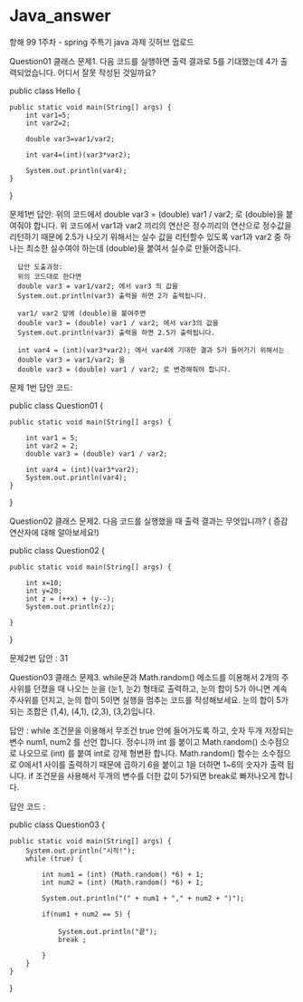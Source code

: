 # Java_answer
항해 99 1주차 - spring 주특기 java 과제 깃허브 업로드

Question01 클래스
문제1. 다음 코드를 실행하면 출력 결과로 5를 기대했는데 4가 출력되었습니다. 어디서 잘못 작성된 것일까요?


public class Hello {

    public static void main(String[] args) {
        int var1=5;
        int var2=2;
        
        double var3=var1/var2;
        
        int var4=(int)(var3*var2);
        
        System.out.println(var4);
    }
}

문제1번 답안: 위의 코드에서 
      double var3 = (double) var1 / var2; 로 (double)을 붙여줘야 합니다. 위 코드에서 var1과 var2 끼리의 연산은 정수끼리의 연산으로 정수값을 리턴하기 때문에 
      2.5가 나오기 위해서는 실수 값을 리턴할수 있도록 var1과 var2 중 하나는 최소한 실수여야 하는데 (double)을 붙여서 실수로 만들어줍니다.
      
     
      답안 도출과정: 
      위의 코드대로 한다면
      double var3 = var1/var2; 에서 var3 의 값을 
      System.out.println(var3) 출력을 하면 2가 출력됩니다.
      
      var1/ var2 앞에 (double)을 붙여주면 
      double var3 = (double) var1 / var2; 에서 var3의 값을 
      System.out.println(var3) 출력을 하면 2.5가 출력됩니다. 
      
      int var4 = (int)(var3*var2); 에서 var4에 기대한 결과 5가 들어가기 위해서는 
      double var3 = var1/var2; 을 
      double var3 = (double) var1 / var2; 로 변경해줘야 합니다.
      
      
문제 1번 답안 코드:

public class Question01 {

    public static void main(String[] args) {

        int var1 = 5;
        int var2 = 2;
        double var3 = (double) var1 / var2;

        int var4 = (int)(var3*var2);
        System.out.println(var4);
    }
}
      

Question02 클래스
문제2. 다음 코드를 실행했을 때 출력 결과는 무엇입니까? ( 증감연산자에 대해 알아보세요!)

public class Question02 {

    public static void main(String[] args) {

        int x=10;
        int y=20;
        int z = (++x) + (y--);
        System.out.println(z);

    }
}

문제2번 답안 : 31

Question03 클래스
문제3. while문과 Math.random() 메소드를 이용해서 2개의 주사위를 던졌을 때
나오는 눈을 (눈1, 눈2) 형태로 출력하고, 
눈의 합이 5가 아니면 계속 주사위를 던지고, 
눈의 합이 5이면 실행을 멈추는 코드를 작성해보세요.
눈의 합이 5가 되는 조합은 (1,4), (4,1), (2,3), (3,2)입니다.

답안 : 
while 조건문을 이용해서 무조건 true 안에 들어가도록 하고, 
숫자 두개 저장되는 변수 num1, num2 를 선언 합니다.
정수니까 int 를 붙이고 Math.random() 소수점으로 나오므로 (int) 를 붙여 int로 강제 형변환 합니다.
Math.random() 함수는 소수점으로 0에서1 사이를 출력하기 때문에 곱하기 6을 붙이고
1을 더하면 1~6의 숫자가 출력 됩니다.
if 조건문을 사용해서 두개의 변수를 더한 값이 5가되면 break로 빠저나오게 합니다.

답안 코드 :


public class Question03 {

    public static void main(String[] args) {
        System.out.println("시작!");
        while (true) {

            int num1 = (int) (Math.random() *6) + 1;
            int num2 = (int) (Math.random() *6) + 1;
            
            System.out.println("(" + num1 + "," + num2 + ")");

            if(num1 + num2 == 5) {

                System.out.println("끝");
                break ;

            }
        }
    }
}


